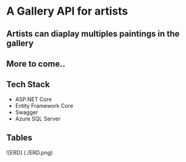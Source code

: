 # A Gallery API for artists
## Artists can diaplay multiples paintings in the gallery
## More to come..

## Tech Stack
- ASP.NET Core
- Entity Framework Core
- Swagger
- Azure SQL Server

## Tables
![ERD] (./ERD.png)



